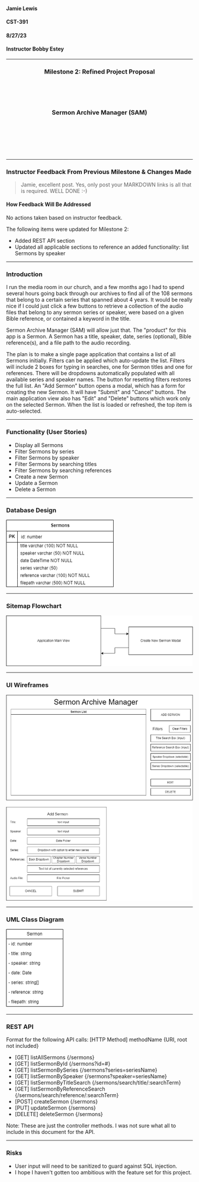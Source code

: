 #### Jamie Lewis
#### CST-391
#### 8/27/23
#### Instructor Bobby Estey

---

<div style="text-align:center;"><h3>Milestone 2: Refined Project Proposal</h3></div>
<br>
<br>
<br>
<div style="text-align:center;"><h3>Sermon Archive Manager (SAM)</h3></div>
<br>
<br>
<br>
<br>
<br>

---

### Instructor Feedback From Previous Milestone & Changes Made

> Jamie, excellent post. Yes, only post your MARKDOWN links is all that is required. WELL DONE :-)  

#### How Feedback Will Be Addressed  

No actions taken based on instructor feedback.

The following items were updated for Milestone 2:
- Added REST API section
- Updated all applicable sections to reference an added functionality: list Sermons by speaker

---

### Introduction

I run the media room in our church, and a few months ago I had to spend several hours going back through our archives to find all of the 108 sermons that belong to a certain series that spanned about 4 years. It would be really nice if I could just click a few buttons to retrieve a collection of the audio files that belong to any sermon series or speaker, were based on a given Bible reference, or contained a keyword in the title.

Sermon Archive Manager (SAM) will allow just that. The "product" for this app is a Sermon. A Sermon has a title, speaker,  date, series (optional), Bible reference(s), and a file path to the audio recording.

The plan is to make a single page application that contains a list of all Sermons initially. Filters can be applied which auto-update the list. Filters will include 2 boxes for typing in searches, one for Sermon titles and one for references. There will be dropdowns automatically populated with all available series and speaker names. The button for resetting filters restores the full list. An "Add Sermon" button opens a modal, which has a form for creating the new Sermon. It will have "Submit" and "Cancel" buttons. The main application view also has "Edit" and "Delete" buttons which work only on the selected Sermon. When the list is loaded or refreshed, the top item is auto-selected.

---

### Functionality (User Stories)

- Display all Sermons
- Filter Sermons by series
- Filter Sermons by speaker
- Filter Sermons by searching titles
- Filter Sermons by searching references
- Create a new Sermon
- Update a Sermon
- Delete a Sermon

---

### Database Design

![ER Diagram](resources/ER%20Diagram.png)

---

### Sitemap Flowchart

![Sitemap](resources/Sitemap.png)

---

### UI Wireframes

![UI Wireframes](resources/UI%20Wireframes.png)

---

### UML Class Diagram

![UML Diagram](resources/UML%20Class%20Diagram.png)

---

### REST API

Format for the following API calls: [HTTP Method] methodName {URI, root not included}

- [GET] listAllSermons {/sermons}
- [GET] listSermonById {/sermons?id=#}
- [GET] listSermonBySeries {/sermons?series=seriesName}
- [GET] listSermonBySpeaker {/sermons?speaker=seriesName}
- [GET] listSermonByTitleSearch {/sermons/search/title/:searchTerm}
- [GET] listSermonByReferenceSearch {/sermons/search/reference/:searchTerm}
- [POST] createSermon {/sermons}
- [PUT] updateSermon {/sermons}
- [DELETE] deleteSermon {/sermons}

Note: These are just the controller methods. I was not sure what all to include in this document for the API.

---

### Risks

- User input will need to be sanitized to guard against SQL injection.
- I hope I haven't gotten too ambitious with the feature set for this project.
